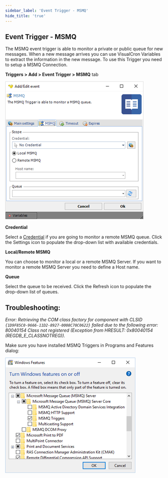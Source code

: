 ```yaml
---
sidebar_label: 'Event Trigger - MSMQ'
hide_title: 'true'
---
```


## Event Trigger - MSMQ

The MSMQ event trigger is able to monitor a private or public queue for new messages. When a new message arrives you can use VisualCron Variables to extract the information in the new message. To use this Trigger you need to setup a MSMQ Connection.
 
**Triggers > Add > Event Trigger > MSMQ** tab

![](../../../static/img/triggereventmsmq.png)

**Credential**

Select a [Credential](../server/global-credentials) if you are going to monitor a remote MSMQ queue. Click the Settings icon to populate the drop-down list with available credentials.
 
**Local/Remote MSMQ**

You can choose to monitor a local or a remote MSMQ Server. If you want to monitor a remote MSMQ Server you need to define a Host name.
 
**Queue**

Select the queue to be received. Click the Refresh icon to populate the drop-down list of queues.
 
## Troubleshooting:

*Error: Retrieving the COM class factory for component with CLSID `{1D9F85C0-9666-11D2-8927-0008C70C0622}` failed due to the following error: 80040154 Class not registered (Exception from HRESULT: 0x80040154 (REGDB_E_CLASSNOTREG)).*

Make sure you have installed MSMQ Triggers in Programs and Features dialog:

![](../../../static/img/msmqtriggersprogramsfeatures.png)

